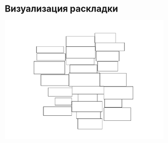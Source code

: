 ﻿# Визуализация раскладки
![Rectangles](https://github.com/Andreyinthesky/tdd/raw/task-1/cs/TagsCloudVisualization/1.png)